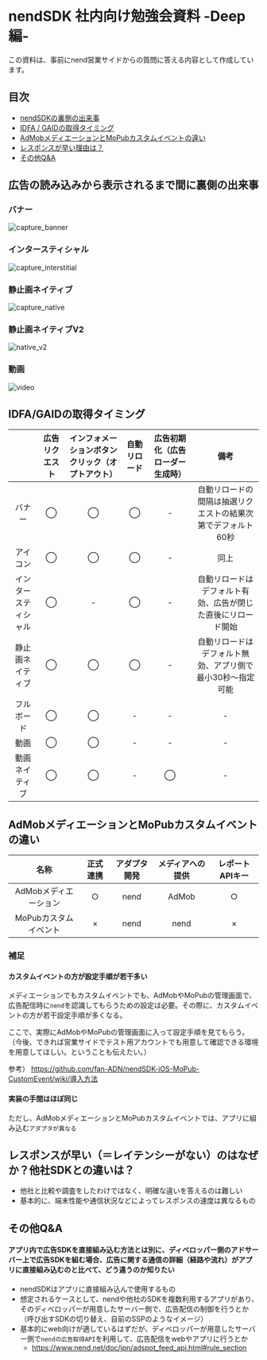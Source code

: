 # nendSDK 社内向け勉強会資料 -Deep編-
この資料は、事前にnend営業サイドからの質問に答える内容として作成しています。

## 目次
- [nendSDKの裏側の出来事](#about_back_side)
- [IDFA / GAIDの取得タイミング](#idfa_gaid)
- [AdMobメディエーションとMoPubカスタムイベントの違い](#difference_mediation_customevent)
- [レスポンスが早い理由は？](#response)
- [その他Q&A](#q_a)

## <a name ="about_back_side">広告の読み込みから表示されるまで間に裏側の出来事</a>
### バナー
![capture_banner](https://user-images.githubusercontent.com/9563506/52703317-7636b080-2fc1-11e9-8f8f-9d80e1dabd46.png)
### インタースティシャル
![capture_interstitial](https://user-images.githubusercontent.com/9563506/52703323-7afb6480-2fc1-11e9-9516-39a05c4f8c03.png)
### 静止画ネイティブ
![capture_native](https://user-images.githubusercontent.com/9563506/52703330-7c2c9180-2fc1-11e9-80c6-a52b34231154.png)
### 静止画ネイティブV2
![native_v2](https://user-images.githubusercontent.com/9563506/52780600-e01c8c00-308d-11e9-8fe3-4df91b8e3bb7.png)
### 動画
![video](https://user-images.githubusercontent.com/9563506/52780647-ffb3b480-308d-11e9-9f45-25b561b01fed.png)

## <a name ="idfa_gaid">IDFA/GAIDの取得タイミング</a>
||広告リクエスト|インフォメーションボタンクリック（オプトアウト）|自動リロード|広告初期化（広告ローダー生成時）|備考|
|:-:|:-:|:-:|:-:|:-:|:-:|
|バナー|◯|◯|◯|-|自動リロードの間隔は抽選リクエストの結果次第でデフォルト60秒|
|アイコン|◯|◯|◯|-|同上|
|インタースティシャル|◯|-|◯|-|自動リロードはデフォルト有効、広告が閉じた直後にリロード開始|
|静止画ネイティブ|◯|◯|◯|-|自動リロードはデフォルト無効、アプリ側で最小30秒〜指定可能|
|フルボード|◯|◯|-|-|-|
|動画|◯|◯|-|-|-|
|動画ネイティブ|◯|◯|-|◯|-|

## <a name ="difference_mediation_customevent">AdMobメディエーションとMoPubカスタムイベントの違い</a>
|名称|正式連携|アダプタ開発|メディアへの提供|レポートAPIキー|
|:-:|:-:|:-:|:-:|:-:|
|AdMobメディエーション|○|nend|AdMob|○|
|MoPubカスタムイベント|×|nend|nend|×|

### 補足
#### カスタムイベントの方が設定手順が若干多い
メディエーションでもカスタムイベントでも、AdMobやMoPubの管理画面で、広告配信時に`nend`を認識してもらうための設定は必要。その際に、カスタムイベントの方が若干設定手順が多くなる。  

ここで、実際にAdMobやMoPubの管理画面に入って設定手順を見てもらう。  
（今後、できれば営業サイドでテスト用アカウントでも用意して確認できる環境を用意してほしい。ということも伝えたい。）

参考）
https://github.com/fan-ADN/nendSDK-iOS-MoPub-CustomEvent/wiki/導入方法


#### 実装の手間はほぼ同じ
ただし、AdMobメディエーションとMoPubカスタムイベントでは、アプリに組み込む`アダプタが異なる`

## <a name ="response">レスポンスが早い（＝レイテンシーがない）のはなぜか？他社SDKとの違いは？</a>
- 他社と比較や調査をしたわけではなく、明確な違いを答えるのは難しい
- 基本的に、端末性能や通信状況などによってレスポンスの速度は異なるもの

## <a name ="q_a">その他Q&A</a>
#### アプリ内で広告SDKを直接組み込む方法とは別に、ディベロッパー側のアドサーバー上で広告SDKを組む場合、広告に関する通信の詳細（経路や流れ）がアプリに直接組み込むのと比べて、どう違うのか知りたい
- nendSDKはアプリに直接組み込んで使用するもの
- 想定されるケースとして、nendや他社のSDKを複数利用するアプリがあり、そのディベロッパーが用意したサーバー側で、広告配信の制御を行うとか（呼び出すSDKの切り替え、自前のSSPのようなイメージ）
- 基本的にweb向けが適しているはずだが、ディベロッパーが用意したサーバー側で`nendの広告取得API`を利用して、広告配信をwebやアプリに行うとか
  - https://www.nend.net/doc/jpn/adspot_feed_api.html#rule_section
